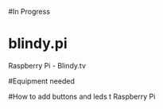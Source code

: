 #In Progress

# blindy.pi
Raspberry Pi - Blindy.tv

#Equipment needed

#How to add buttons and leds t Raspberry Pi
